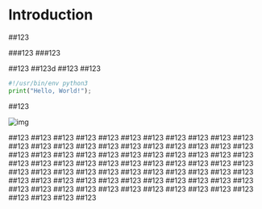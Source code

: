 # Introduction
##123

###123
###123

##123
##123d
##123
##123

```python
#!/usr/bin/env python3
print("Hello, World!");
```

##123

![img](images/README/u=2934662300,2024925134&fm=26&fmt=auto&gp=0.jpg)

##123
##123
##123
##123
##123
##123
##123
##123
##123
##123
##123
##123
##123
##123
##123
##123
##123
##123
##123
##123
##123
##123
##123
##123
##123
##123
##123
##123
##123
##123
##123
##123
##123
##123
##123
##123
##123
##123
##123
##123
##123
##123
##123
##123
##123
##123
##123
##123
##123
##123
##123
##123
##123
##123
##123
##123
##123
##123
##123
##123
##123
##123
##123
##123
##123
##123
##123
##123
##123
##123
##123
##123
##123
##123
##123
##123
##123
##123
##123
##123
##123
